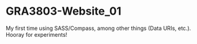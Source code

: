 GRA3803-Website_01
==================

My first time using SASS/Compass, among other things (Data URIs, etc.). Hooray for experiments!
